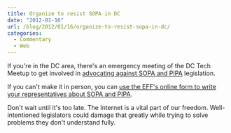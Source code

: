 ```yaml
---
title: Organize to resist SOPA in DC
date: "2012-01-16"
url: /blog/2012/01/16/organize-to-resist-sopa-in-dc/
categories:
  - Commentary
  - Web
---
```

If you're in the DC area, there's an emergency meeting of the DC Tech Meetup to get involved in [advocating against SOPA and PIPA][1] legislation.

If you can't make it in person, you can [use the EFF's online form to write your representatives about SOPA and PIPA][2].

Don't wait until it's too late. The Internet is a vital part of our freedom. Well-intentioned legislators could damage that greatly while trying to solve problems they don't understand fully.

 [1]: http://www.meetup.com/DC-Tech-Meetup/events/48101142/
 [2]: https://action.eff.org/o/9042/p/dia/action/public/?action_KEY=8173
